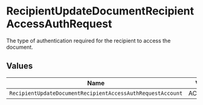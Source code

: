 # RecipientUpdateDocumentRecipientAccessAuthRequest

The type of authentication required for the recipient to access the document.


## Values

| Name                                                       | Value                                                      |
| ---------------------------------------------------------- | ---------------------------------------------------------- |
| `RecipientUpdateDocumentRecipientAccessAuthRequestAccount` | ACCOUNT                                                    |